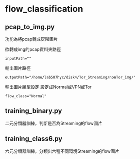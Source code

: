 # flow_classification

pcap_to_img.py
---
功能為將pcap轉成灰階圖片

 欲轉成img的pcap資料夾路徑
```
inputPath=""  
```
 輸出圖片路徑
```
outputPath="/home/lab507hyc/disk4/Tor_Streaming/nonTor_img/"
```
 輸出圖片類型設定
 設定成Normal或VPN或Tor
```
flow_class="Normal"
```

training_binary.py
---
二元分類器訓練，判斷是否為Streaming的flow圖片


training_class6.py
---
六元分類器訓練，分類出六種不同環境Streaming的flow圖片
